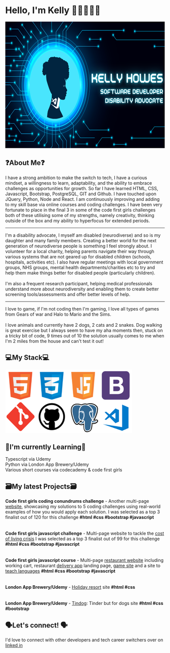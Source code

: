 # Hello, I'm Kelly 👋🏽👩🏽‍💻

<img src="https://github.com/KelH83/KelH83/blob/main/githubprofilebanner.png" alt="banner that says Kelly Howes software developer and disability advocate" height="400"  />

## ❓About Me❓
I have a strong ambition to make the switch to tech, I have a curious mindset, a willingness to learn, adaptability, and the ability to embrace challenges as opportunities for growth. So far I have learned HTML, CSS, Javascript, Bootstrap, PostgreSQL, GIT and Github. I have touched upon JQuery, Python, Node and React. I am continuously improving and adding to my skill base via online courses and coding challenges. I have been very fortunate to place in the final 3 in some of the code first girls challenges both of these utilising some of my strengths, namely creativity, thinking outside of the box and my ability to hyperfocus for extended periods.
<hr>
I'm a disability advocate, I myself am disabled (neurodiverse) and so is my daughter and many family members. Creating a better world for the next generation of neurodiverse people is something I feel strongly about. I volunteer for a local charity, helping parents navigate their way through various systems that are not geared up for disabled children (schools, hospitals, activities etc). I also have regular meetings with local government groups, NHS groups, mental health departments/charities etc to try and help them make things better for disabled people (particularly children). <br>
<br>
I'm also a frequent research participant, helping medical professionals understand more about neurodiversity and enabling them to create better screening tools/assessments and offer better levels of help.
<hr>
I love to game, if I'm not coding then I'm gaming, I love all types of games from Gears of war and Halo to Mario and the Sims. <br>
<br>
I love animals and currently have 2 dogs, 2 cats and 2 snakes. Dog walking is great exercise but I always seem to have my aha moments then, stuck on a tricky bit of code, 9 times out of 10 the solution usually comes to me when I'm 2 miles from the house and can't test it out!

## 💻My Stack💻
<img src="https://github.com/KelH83/KelH83/blob/main/techstack.png" alt="logos for html,css,js,bootstrap,python and vs" width="400px" height="200px"/>


## 📝I'm currently Learning📝
Typescript via Udemy<br>
Python via London App Brewery/Udemy<br>
Various short courses via codecademy & code first girls

## 🗃️My latest Projects🗃️
<b>Code first girls coding conundrums challenge</b> - Another multi-page <a href="https://kelh83.github.io/CFGcodingConundrums/" target="blank">website</a>, showcasing my solutions to 5 coding challenges using real-world examples of how you would apply each solution. I was selected as a top 3 finalist out of 120 for this challenge <b>#html #css #bootstrap #javascript</b><br>
<br><br>
<b>Code first girls javascript challenge</b> - Multi-page website to tackle the <a href="https://kelh83.github.io/CostOfLiving/" target="blank">cost of living crisis</a> I was selected as a top 3 finalist out of 99 for this challenge <b>#html #css #bootstrap #javascript</b><br>
<br><br>
<b>Code first girls javascript course</b> - Multi-page <a href="https://kelh83.github.io/CrunchyFriedGreens/" target="blank">restaurant website</a> including working cart, restaurant <a href="https://kelh83.github.io/DelEat/" target="blank">delivery app</a> landing page, <a href="https://kelh83.github.io/ringOriches/" target="blank">game site</a> and a site to <a href="https://kelh83.github.io/globalspeak/" target="blank">teach languages</a> <b>#html #css #bootstrap #javascript</b><br>
<br><br>
<b>London App Brewery/Udemy</b> - <a href="https://kelh83.github.io/siivu-resort/" target="blank">Holiday resort</a> site <b>#html #css</b><br>
<br><br>
<b>London App Brewery/Udemy</b> - <a href="https://kelh83.github.io/tindog/" target="blank">Tindog</a>: Tinder but for dogs site <b>#html #css #bootstrap</b>




## 🗣️Let's connect! 🗣️
I'd love to connect with other developers and tech career switchers over on <a href="https://www.linkedin.com/in/kellyh83/" target="blank">linked in</a>

<!--
**KelH83/KelH83** is a ✨ _special_ ✨ repository because its `README.md` (this file) appears on your GitHub profile.

Here are some ideas to get you started:

- 🔭 I’m currently working on ...
- 🌱 I’m currently learning ...
- 👯 I’m looking to collaborate on ...
- 🤔 I’m looking for help with ...
- 💬 Ask me about ...
- 📫 How to reach me: ...
- 😄 Pronouns: ...
- ⚡ Fun fact: ...
-->
